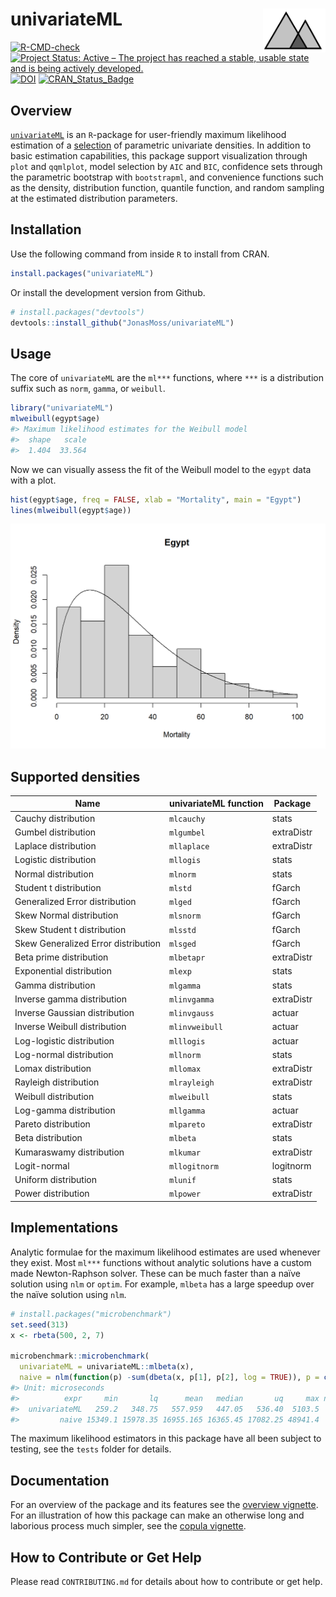 
<!-- README.md is generated from README.Rmd. Please edit that file -->

# univariateML <img src="man/figures/logo.png" align="right" width="100" height="70" />

[![R-CMD-check](https://github.com/JonasMoss/univariateML/workflows/R-CMD-check/badge.svg)](https://github.com/JonasMoss/univariateML/actions)
[![Project Status: Active – The project has reached a stable, usable
state and is being actively
developed.](https://www.repostatus.org/badges/latest/active.svg)](https://www.repostatus.org/#active)
[![DOI](https://joss.theoj.org/papers/10.21105/joss.01863/status.svg)](https://doi.org/10.21105/joss.01863)
[![CRAN_Status_Badge](https://www.r-pkg.org/badges/version/univariateML)](https://cran.r-project.org/package=univariateML)

## Overview

[`univariateML`](https://univariateml.netlify.com/index.html) is an
`R`-package for user-friendly maximum likelihood estimation of a
[selection](https://univariateml.netlify.com/articles/distributions.html)
of parametric univariate densities. In addition to basic estimation
capabilities, this package support visualization through `plot` and
`qqmlplot`, model selection by `AIC` and `BIC`, confidence sets through
the parametric bootstrap with `bootstrapml`, and convenience functions
such as the density, distribution function, quantile function, and
random sampling at the estimated distribution parameters.

## Installation

Use the following command from inside `R` to install from CRAN.

``` r
install.packages("univariateML")
```

Or install the development version from Github.

``` r
# install.packages("devtools")
devtools::install_github("JonasMoss/univariateML")
```

## Usage

The core of `univariateML` are the `ml***` functions, where `***` is a
distribution suffix such as `norm`, `gamma`, or `weibull`.

``` r
library("univariateML")
mlweibull(egypt$age)
#> Maximum likelihood estimates for the Weibull model 
#>  shape   scale  
#>  1.404  33.564
```

Now we can visually assess the fit of the Weibull model to the `egypt`
data with a plot.

``` r
hist(egypt$age, freq = FALSE, xlab = "Mortality", main = "Egypt")
lines(mlweibull(egypt$age))
```

<img src="man/figures/README-weibull_plot-1.png" width="750px" />

## Supported densities

| Name                                | univariateML function | Package    |
|-------------------------------------|-----------------------|------------|
| Cauchy distribution                 | `mlcauchy`            | stats      |
| Gumbel distribution                 | `mlgumbel`            | extraDistr |
| Laplace distribution                | `mllaplace`           | extraDistr |
| Logistic distribution               | `mllogis`             | stats      |
| Normal distribution                 | `mlnorm`              | stats      |
| Student t distribution              | `mlstd`               | fGarch     |
| Generalized Error distribution      | `mlged`               | fGarch     |
| Skew Normal distribution            | `mlsnorm`             | fGarch     |
| Skew Student t distribution         | `mlsstd`              | fGarch     |
| Skew Generalized Error distribution | `mlsged`              | fGarch     |
| Beta prime distribution             | `mlbetapr`            | extraDistr |
| Exponential distribution            | `mlexp`               | stats      |
| Gamma distribution                  | `mlgamma`             | stats      |
| Inverse gamma distribution          | `mlinvgamma`          | extraDistr |
| Inverse Gaussian distribution       | `mlinvgauss`          | actuar     |
| Inverse Weibull distribution        | `mlinvweibull`        | actuar     |
| Log-logistic distribution           | `mlllogis`            | actuar     |
| Log-normal distribution             | `mllnorm`             | stats      |
| Lomax distribution                  | `mllomax`             | extraDistr |
| Rayleigh distribution               | `mlrayleigh`          | extraDistr |
| Weibull distribution                | `mlweibull`           | stats      |
| Log-gamma distribution              | `mllgamma`            | actuar     |
| Pareto distribution                 | `mlpareto`            | extraDistr |
| Beta distribution                   | `mlbeta`              | stats      |
| Kumaraswamy distribution            | `mlkumar`             | extraDistr |
| Logit-normal                        | `mllogitnorm`         | logitnorm  |
| Uniform distribution                | `mlunif`              | stats      |
| Power distribution                  | `mlpower`             | extraDistr |

## Implementations

Analytic formulae for the maximum likelihood estimates are used whenever
they exist. Most `ml***` functions without analytic solutions have a
custom made Newton-Raphson solver. These can be much faster than a naïve
solution using `nlm` or `optim`. For example, `mlbeta` has a large
speedup over the naïve solution using `nlm`.

``` r
# install.packages("microbenchmark")
set.seed(313)
x <- rbeta(500, 2, 7)

microbenchmark::microbenchmark(
  univariateML = univariateML::mlbeta(x),
  naive = nlm(function(p) -sum(dbeta(x, p[1], p[2], log = TRUE)), p = c(1, 1)))
#> Unit: microseconds
#>          expr     min       lq      mean   median       uq     max neval
#>  univariateML   259.2   348.75   557.959   447.05   536.40  5103.5   100
#>         naive 15349.1 15978.35 16955.165 16365.45 17082.25 48941.4   100
```

The maximum likelihood estimators in this package have all been subject
to testing, see the `tests` folder for details.

## Documentation

For an overview of the package and its features see the [overview
vignette](https://univariateml.netlify.com/articles/overview.html). For
an illustration of how this package can make an otherwise long and
laborious process much simpler, see the [copula
vignette](https://univariateml.netlify.com/articles/copula.html).

## How to Contribute or Get Help

Please read `CONTRIBUTING.md` for details about how to contribute or get
help.
